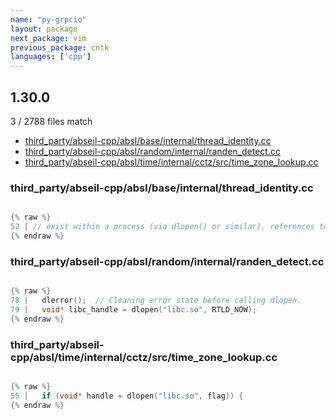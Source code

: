 ```yaml
---
name: "py-grpcio"
layout: package
next_package: vim
previous_package: cntk
languages: ['cpp']
---
```

## 1.30.0
3 / 2788 files match

 - [third_party/abseil-cpp/absl/base/internal/thread_identity.cc](#third_partyabseil-cppabslbaseinternalthread_identitycc)
 - [third_party/abseil-cpp/absl/random/internal/randen_detect.cc](#third_partyabseil-cppabslrandominternalranden_detectcc)
 - [third_party/abseil-cpp/absl/time/internal/cctz/src/time_zone_lookup.cc](#third_partyabseil-cppabsltimeinternalcctzsrctime_zone_lookupcc)

### third_party/abseil-cpp/absl/base/internal/thread_identity.cc

```cpp

{% raw %}
52 | // exist within a process (via dlopen() or similar), references to
{% endraw %}

```
### third_party/abseil-cpp/absl/random/internal/randen_detect.cc

```cpp

{% raw %}
78 |   dlerror();  // Cleaning error state before calling dlopen.
79 |   void* libc_handle = dlopen("libc.so", RTLD_NOW);
{% endraw %}

```
### third_party/abseil-cpp/absl/time/internal/cctz/src/time_zone_lookup.cc

```cpp

{% raw %}
55 |   if (void* handle = dlopen("libc.so", flag)) {
{% endraw %}

```
